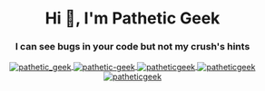 <h1 align="center">
  Hi 👋, I'm Pathetic Geek
</h1>

<h3 align="center">
  I can see bugs in your code but not my crush's hints
</h3>

<p align="center">
  <a href="https://twitter.com/pathetic_geek" target="blank">
    <img align="center" src="https://img.shields.io/badge/-Twitter-1DA1F2?style=for-the-badge&logo=twitter&logoColor=white" alt="pathetic_geek" />
  </a>

  <a href="https://linkedin.com/in/pathetic-geek" target="blank">
    <img align="center" src="https://img.shields.io/badge/-LinkedIn-2867B2?style=for-the-badge&logo=Linkedin&logoColor=white" alt="pathetic-geek" />
  </a>

  <a href="https://codesandbox.io/u/patheticGeek" target="blank">
    <img align="center" src="https://img.shields.io/badge/-CodeSandbox-151515?style=for-the-badge&logo=CodeSandbox&logoColor=white" alt="patheticgeek" />
  </a>

  <a href="https://codepen.io/patheticgeek" target="blank">
    <img align="center" src="https://img.shields.io/badge/-CodePen-1e1f26?style=for-the-badge&logo=CodePen&logoColor=white" alt="patheticgeek" />
  </a>

  <a href="https://dev.to/patheticgeek" target="blank">
    <img align="center" src="https://img.shields.io/badge/-Dev.to-000000?style=for-the-badge&logo=dev.to&logoColor=white" alt="patheticgeek" />
  </a>
</p>
